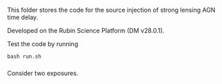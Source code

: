 This folder stores the code for the source injection of strong lensing AGN time delay.

Developed on the Rubin Science Platform (DM v28.0.1).

Test the code by running

`bash run.sh`

###
Consider two exposures. 

